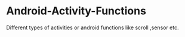 # Android-Activity-Functions
Different types of activities or android functions like scroll ,sensor etc.
